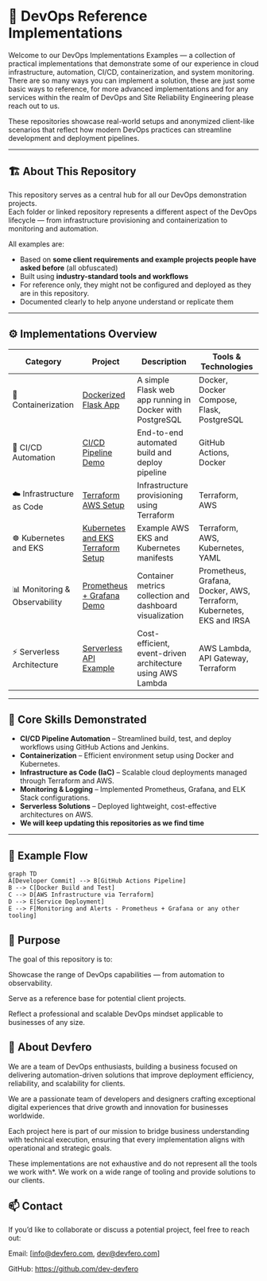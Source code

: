 # 🧭 DevOps Reference Implementations

Welcome to our DevOps Implementations Examples — a collection of practical implementations that demonstrate some of our experience in cloud infrastructure, automation, CI/CD, containerization, and system monitoring. There are so many ways you can implement a solution, these are just some basic ways to reference, for more advanced implementations and for any services within the realm of DevOps and Site Reliability Engineering please reach out to us.

These repositories showcase real-world setups and anonymized client-like scenarios that reflect how modern DevOps practices can streamline development and deployment pipelines.

---

## 🏗️ About This Repository

This repository serves as a central hub for all our DevOps demonstration projects.  
Each folder or linked repository represents a different aspect of the DevOps lifecycle — from infrastructure provisioning and containerization to monitoring and automation.

All examples are:
- Based on **some client requirements and example projects people have asked before** (all obfuscated)
- Built using **industry-standard tools and workflows**
- For reference only, they might not be configured and deployed as they are in this repository.
- Documented clearly to help anyone understand or replicate them

---

## ⚙️ Implementations Overview

| Category | Project | Description | Tools & Technologies |
|-----------|----------|--------------|----------------------|
| 🐳 Containerization | [Dockerized Flask App](./dockerized-flask-app) | A simple Flask web app running in Docker with PostgreSQL | Docker, Docker Compose, Flask, PostgreSQL |
| 🔄 CI/CD Automation | [CI/CD Pipeline Demo](./ci-cd-demo-github-actions) | End-to-end automated build and deploy pipeline | GitHub Actions, Docker |
| ☁️ Infrastructure as Code | [Terraform AWS Setup](./terraform-aws-setup) | Infrastructure provisioning using Terraform | Terraform, AWS |
| ☸ Kubernetes and EKS | [Kubernetes and EKS Terraform Setup](./kubernetes-eks) | Example AWS EKS and Kubernetes manifests | Terraform, AWS, Kubernetes, YAML |
| 📊 Monitoring & Observability | [Prometheus + Grafana Demo](./grafana-prometheus-monitoring) | Container metrics collection and dashboard visualization | Prometheus, Grafana, Docker, AWS, Terraform, Kubernetes, EKS and IRSA|
| ⚡ Serverless Architecture | [Serverless API Example](./serverless-api-demo) | Cost-efficient, event-driven architecture using AWS Lambda | AWS Lambda, API Gateway, Terraform |

---

## 🧰 Core Skills Demonstrated

- **CI/CD Pipeline Automation** – Streamlined build, test, and deploy workflows using GitHub Actions and Jenkins.  
- **Containerization** – Efficient environment setup using Docker and Kubernetes.  
- **Infrastructure as Code (IaC)** – Scalable cloud deployments managed through Terraform and AWS.  
- **Monitoring & Logging** – Implemented Prometheus, Grafana, and ELK Stack configurations.  
- **Serverless Solutions** – Deployed lightweight, cost-effective architectures on AWS.  
- **We will keep updating this repositories as we find time**

---

## 🧩 Example Flow 

```mermaid
graph TD
A[Developer Commit] --> B[GitHub Actions Pipeline]
B --> C[Docker Build and Test]
C --> D[AWS Infrastructure via Terraform]
D --> E[Service Deployment]
E --> F[Monitoring and Alerts - Prometheus + Grafana or any other tooling]
```

## 🚀 Purpose

The goal of this repository is to:

Showcase the range of DevOps capabilities — from automation to observability.

Serve as a reference base for potential client projects.

Reflect a professional and scalable DevOps mindset applicable to businesses of any size.


## 💼 About Devfero

We are a team of DevOps enthusiasts, building a business focused on delivering automation-driven solutions that improve deployment efficiency, reliability, and scalability for clients.

We are a passionate team of developers and designers crafting exceptional digital experiences that drive growth and innovation for businesses worldwide.

Each project here is part of our mission to bridge business understanding with technical execution, ensuring that every implementation aligns with operational and strategic goals.

These implementations are not exhaustive and do not represent all the tools we work with*. We work on a wide range of tooling and provide solutions to our clients. 


## 📫 Contact

If you’d like to collaborate or discuss a potential project, feel free to reach out:

Email: [info@devfero.com, dev@devfero.com]

GitHub: https://github.com/dev-devfero
